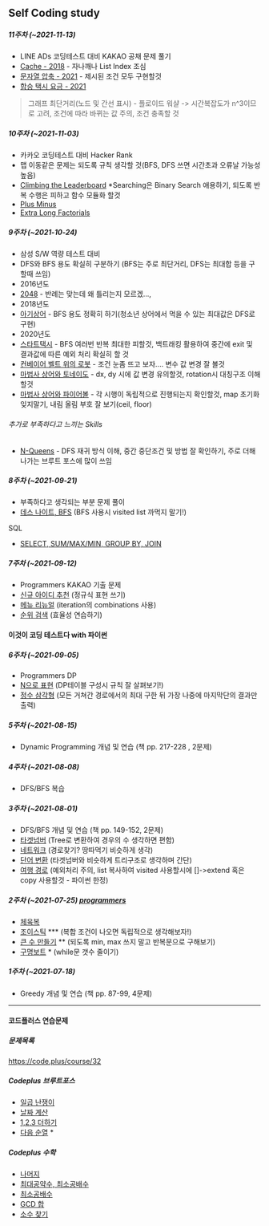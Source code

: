 ## Self Coding study

##### 11주차 (~2021-11-13)
- LINE ADs 코딩테스트 대비 KAKAO 공채 문제 풀기
- [Cache - 2018](https://programmers.co.kr/learn/courses/30/lessons/17680) - 자나깨나 List Index 조심
- [문자열 압축 - 2021](https://programmers.co.kr/learn/courses/30/lessons/60057) - 제시된 조건 모두 구현할것
- [합승 택시 요금 - 2021](https://programmers.co.kr/learn/courses/30/lessons/72413)
>그래프 최단거리(노드 및 간선 표시) - 플로이드 워샬 -> 시간복잡도가 n^3이므로 고려, 조건에 따라 바뀌는 값 주의, 조건 충족할 것
##### 10주차 (~2021-11-03)
- 카카오 코딩테스트 대비 Hacker Rank
- 맵 이동같은 문제는 되도록 규칙 생각할 것(BFS, DFS 쓰면 시간초과 오류날 가능성 높음)
- [Climbing the Leaderboard](https://www.hackerrank.com/challenges/climbing-the-leaderboard/problem?isFullScreen=true)
 *Searching은 Binary Search 애용하기, 되도록 반복 수행은 피하고 함수 모듈화 할것
 - [Plus Minus](https://www.hackerrank.com/challenges/one-month-preparation-kit-plus-minus/problem?isFullScreen=true&h_l=interview&playlist_slugs%5B%5D=preparation-kits&playlist_slugs%5B%5D=one-month-preparation-kit&playlist_slugs%5B%5D=one-month-week-one)
 - [Extra Long Factorials](https://www.hackerrank.com/challenges/extra-long-factorials/problem?isFullScreen=true)
 
##### 9주차 (~2021-10-24)
- 삼성 S/W 역량 테스트 대비
- DFS와 BFS 용도 확실히 구분하기 (BFS는 주로 최단거리, DFS는 최대합 등을 구할때 쓰임)
- 2016년도
- [2048](https://www.acmicpc.net/problem/12100) - 반례는 맞는데 왜 틀리는지 모르겠...,
- 2018년도
- [아기상어](https://www.acmicpc.net/problem/16236) - BFS 용도 정확히 하기(청소년 상어에서 먹을 수 있는 최대값은 DFS로 구현)
- 2020년도
- [스타트택시](https://www.acmicpc.net/problem/19238) - BFS 여러번 반복 최대한 피할것, 백트래킹 활용하여 중간에 exit 및 결과값에 따른 예외 처리 확실히 할 것
- [컨베이어 벨트 위의 로봇](https://www.acmicpc.net/problem/20055) - 조건 눈좀 뜨고 보자.... 변수 값 변경 잘 볼것
- [마법사 상어와 토네이도](https://www.acmicpc.net/problem/20057) - dx, dy 시에 값 변경 유의할것, rotation시 대칭구조 이해할것
- [마법사 상어와 파이어볼](https://www.acmicpc.net/problem/20056) - 각 시행이 독립적으로 진행되는지 확인할것, map 초기화 잊지말기, 내림 올림 부호 잘 보기(ceil, floor)

###### 추가로 부족하다고 느끼는 Skills
- [N-Queens](https://www.acmicpc.net/problem/9663) - DFS 재귀 방식 이해, 중간 중단조건 및 방법 잘 확인하기, 주로 더해 나가는 브루트 포스에 많이 쓰임

##### 8주차 (~2021-09-21)
- 부족하다고 생각되는 부분 문제 풀이
- [데스 나이트, BFS](https://www.acmicpc.net/problem/16948)
  (BFS 사용시 visited list 까먹지 말기!)
  
SQL
- [SELECT, SUM/MAX/MIN, GROUP BY, JOIN](https://programmers.co.kr/learn/challenges)

##### 7주차 (~2021-09-12)
- Programmers KAKAO 기출 문제
- [신규 아이디 추천](https://programmers.co.kr/learn/courses/30/lessons/72410)
  (정규식 표현 쓰기)
- [메뉴 리뉴얼](https://programmers.co.kr/learn/courses/30/lessons/72411)
  (iteration의 combinations 사용)
- [순위 검색](https://programmers.co.kr/learn/courses/30/lessons/72412)
  (효율성 연습하기)
#### 이것이 코딩 테스트다 with 파이썬
##### 6주차 (~2021-09-05)
- Programmers DP
- [N으로 표현](https://programmers.co.kr/learn/courses/30/lessons/42895)
  (DP테이블 구성시 규칙 잘 살펴보기!)
- [정수 삼각형](https://programmers.co.kr/learn/courses/30/lessons/43105)
  (모든 거쳐간 경로에서의 최대 구한 뒤 가장 나중에 마지막단의 결과만 출력)

##### 5주차 (~2021-08-15)
- Dynamic Programming 개념 및 연습 (책 pp. 217-228 , 2문제)

##### 4주차 (~2021-08-08)
- DFS/BFS 복습

##### 3주차 (~2021-08-01)
- DFS/BFS 개념 및 연습 (책 pp. 149-152, 2문제)
- [타겟넘버](https://programmers.co.kr/learn/courses/30/lessons/43165)
  (Tree로 변환하여 경우의 수 생각하면 편함)
- [네트워크](https://programmers.co.kr/learn/courses/30/lessons/43162)
  (경로찾기? 땅따먹기 비슷하게 생각)
- [단어 변환](https://programmers.co.kr/learn/courses/30/lessons/43163)
  (타겟넘버와 비슷하게 트리구조로 생각하며 간단)
- [여행 경로](https://programmers.co.kr/learn/courses/30/lessons/43164)
  (예외처리 주의, list 복사하여 visited 사용할시에 []->extend 혹은 copy 사용할것 - 파이썬 한정)

##### 2주차 (~2021-07-25) [programmers](https://programmers.co.kr/learn/courses/30/parts/12244)
- [체육복](https://programmers.co.kr/learn/courses/30/lessons/42862)
- [조이스틱](https://programmers.co.kr/learn/courses/30/lessons/42860) ***
  (복합 조건이 나오면 독립적으로 생각해보자!)
- [큰 수 만들기](https://programmers.co.kr/learn/courses/30/lessons/42883) **
  (되도록 min, max 쓰지 말고 반복문으로 구해보기)
- [구명보트](https://programmers.co.kr/learn/courses/30/lessons/42885) *
  (while문 갯수 줄이기)

##### 1주차 (~2021-07-18)
- Greedy 개념 및 연습 (책 pp. 87-99, 4문제)
 
--------

#### 코드플러스 연습문제
##### 문제목록
https://code.plus/course/32

##### Codeplus 브루트포스

- [일곱 난쟁이](https://www.acmicpc.net/problem/2309)
- [날짜 계산](https://www.acmicpc.net/problem/1476)
- [1,2,3 더하기](https://www.acmicpc.net/problem/9095)
- [다음 순열](https://www.acmicpc.net/problem/10972) *

##### Codeplus 수학

- [나머지](https://www.acmicpc.net/problem/10430)
- [최대공약수, 최소공배수](https://www.acmicpc.net/problem/2609)
- [최소공배수](https://www.acmicpc.net/problem/1934)
- [GCD 합](https://www.acmicpc.net/problem/9613)
- [소수 찾기](https://www.acmicpc.net/problem/1978)
